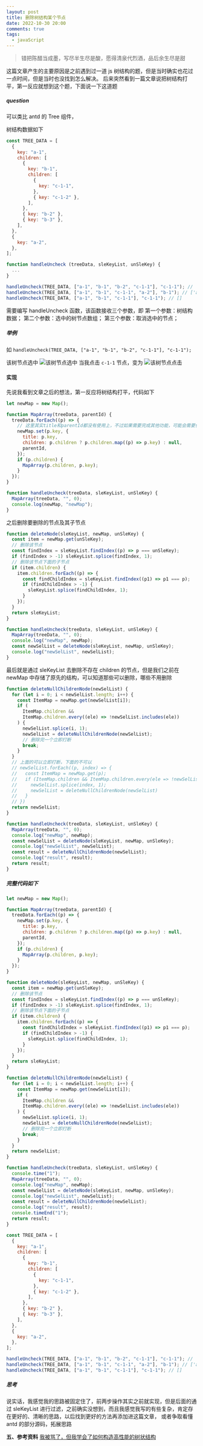 ```yaml
---
layout: post
title: 删除树结构某个节点
date: 2022-10-30 20:00
comments: true
tags:
  - javaScript
---
```


> 错把陈醋当成墨，写尽半生尽是酸，愿得清泉代烈酒，品后余生尽是甜

<!-- more -->

这篇文章产生的主要原因是之前遇到过一道 js 树结构的题，但是当时确实也花过一点时间，但是当时也没找到怎么解决。
后来突然看到一篇文章说把树结构打平，第一反应就想到这个题，下面说一下这道题

##### question

可以类比 antd 的 Tree 组件，

树结构数据如下

```js
const TREE_DATA = [
  {
    key: "a-1",
    children: [
      {
        key: "b-1",
        children: [
          {
            key: "c-1-1",
          },
          { key: "c-1-2" },
        ],
      },
      { key: "b-2" },
      { key: "b-3" },
    ],
  },
  {
    key: "a-2",
  },
];

function handleUncheck (treeData, sleKeyList, unSleKey) {
  ...
}

handleUncheck(TREE_DATA, ["a-1", "b-1", "b-2", "c-1-1"], "c-1-1"); // 'a-1', 'b-2']
handleUncheck(TREE_DATA, ["a-1", "b-1", "c-1-1", "a-2"], "b-1"); // ['a-1', 'a-2']
handleUncheck(TREE_DATA, ["a-1", "b-1", "c-1-1"], "c-1-1"); // []

```

需要编写 handleUncheck 函数，该函数接收三个参数，即
第一个参数：树结构数据；
第二个参数：选中的树节点数组；
第三个参数：取消选中的节点；

##### 举例

如 `handleUncheck(TREE_DATA, ["a-1", "b-1", "b-2", "c-1-1"], "c-1-1"); `

该树节点选中
![该树节点选中](../../assets/blogImg/js-TreeNode/demo1.png)
当我点击 `c-1-1` 节点，变为
![该树节点点击](../../assets/blogImg/js-TreeNode/demo2.png)

#### 实现

先说我看到文章之后的想法，第一反应将树结构打平，代码如下

```js
let newMap = new Map();

function MapArray(treeData, parentId) {
  treeData.forEach((p) => {
    // 这里其实title和parentId都没有使用上，不过如果需要完成其他功能，可能会需要使用
    newMap.set(p.key, {
      title: p.key,
      children: p.children ? p.children.map((p) => p.key) : null,
      parentId,
    });
    if (p.children) {
      MapArray(p.children, p.key);
    }
  });
}

function handleUncheck(treeData, sleKeyList, unSleKey) {
  MapArray(treeData, "", 0);
  console.log(newMap, "newMap");
}
```

之后删除要删除的节点及其子节点

```js
function deleteNode(sleKeyList, newMap, unSleKey) {
  const item = newMap.get(unSleKey);
  // 删除该节点
  const findIndex = sleKeyList.findIndex((p) => p === unSleKey);
  if (findIndex > -1) sleKeyList.splice(findIndex, 1);
  // 删除该节点下面的子节点
  if (item.children) {
    item.children.forEach((p) => {
      const findChildIndex = sleKeyList.findIndex((p1) => p1 === p);
      if (findChildIndex > -1) {
        sleKeyList.splice(findChildIndex, 1);
      }
    });
  }
  return sleKeyList;
}

function handleUncheck(treeData, sleKeyList, unSleKey) {
  MapArray(treeData, "", 0);
  console.log("newMap", newMap);
  const newSelList = deleteNode(sleKeyList, newMap, unSleKey);
  console.log("newSelList", newSelList);
}
```

最后就是通过 sleKeyList 去删除不存在 children 的节点，但是我们之前在 newMap 中存储了原先的结构，可以知道那些可以删除，哪些不用删除

```js
function deleteNullChildrenNode(newSelList) {
  for (let i = 0; i < newSelList.length; i++) {
    const ItemMap = newMap.get(newSelList[i]);
    if (
      ItemMap.children &&
      ItemMap.children.every((ele) => !newSelList.includes(ele))
    ) {
      newSelList.splice(i, 1);
      newSelList = deleteNullChildrenNode(newSelList);
      // 删除完一个立即打断
      break;
    }
  }
  // 上面的可以立即打断，下面的不可以
  // newSelList.forEach((p, index) => {
  //   const ItemMap = newMap.get(p);
  //   if (ItemMap.children && ItemMap.children.every(ele => !newSelList.includes(ele))) {
  //     newSelList.splice(index, 1);
  //     newSelList = deleteNullChildrenNode(newSelList)
  //   }
  // })
  return newSelList;
}

function handleUncheck(treeData, sleKeyList, unSleKey) {
  MapArray(treeData, "", 0);
  console.log("newMap", newMap);
  const newSelList = deleteNode(sleKeyList, newMap, unSleKey);
  console.log("newSelList", newSelList);
  const result = deleteNullChildrenNode(newSelList);
  console.log("result", result);
  return result;
}
```

##### 完整代码如下

```js
let newMap = new Map();

function MapArray(treeData, parentId) {
  treeData.forEach((p) => {
    newMap.set(p.key, {
      title: p.key,
      children: p.children ? p.children.map((p) => p.key) : null,
      parentId,
    });
    if (p.children) {
      MapArray(p.children, p.key);
    }
  });
}

function deleteNode(sleKeyList, newMap, unSleKey) {
  const item = newMap.get(unSleKey);
  // 删除该节点
  const findIndex = sleKeyList.findIndex((p) => p === unSleKey);
  if (findIndex > -1) sleKeyList.splice(findIndex, 1);
  // 删除该节点下面的子节点
  if (item.children) {
    item.children.forEach((p) => {
      const findChildIndex = sleKeyList.findIndex((p1) => p1 === p);
      if (findChildIndex > -1) {
        sleKeyList.splice(findChildIndex, 1);
      }
    });
  }
  return sleKeyList;
}

function deleteNullChildrenNode(newSelList) {
  for (let i = 0; i < newSelList.length; i++) {
    const ItemMap = newMap.get(newSelList[i]);
    if (
      ItemMap.children &&
      ItemMap.children.every((ele) => !newSelList.includes(ele))
    ) {
      newSelList.splice(i, 1);
      newSelList = deleteNullChildrenNode(newSelList);
      // 删除完一个立即打断
      break;
    }
  }
  return newSelList;
}

function handleUncheck(treeData, sleKeyList, unSleKey) {
  console.time("1");
  MapArray(treeData, "", 0);
  console.log("newMap", newMap);
  const newSelList = deleteNode(sleKeyList, newMap, unSleKey);
  console.log("newSelList", newSelList);
  const result = deleteNullChildrenNode(newSelList);
  console.log("result", result);
  console.timeEnd("1");
  return result;
}

const TREE_DATA = [
  {
    key: "a-1",
    children: [
      {
        key: "b-1",
        children: [
          {
            key: "c-1-1",
          },
          { key: "c-1-2" },
        ],
      },
      { key: "b-2" },
      { key: "b-3" },
    ],
  },
  {
    key: "a-2",
  },
];

handleUncheck(TREE_DATA, ["a-1", "b-1", "b-2", "c-1-1"], "c-1-1"); // 'a-1', 'b-2']
handleUncheck(TREE_DATA, ["a-1", "b-1", "c-1-1", "a-2"], "b-1"); // ['a-1', 'a-2']
handleUncheck(TREE_DATA, ["a-1", "b-1", "c-1-1"], "c-1-1"); // []
```

##### 思考

说实话，我感觉我的思路被固定住了，前两步操作其实之前就实现，但是后面的通过 sleKeyList 进行过滤，之前确实没想到，而且我感觉我写的有些复杂，肯定存在更好的、清晰的思路，以后找到更好的方法再添加进这篇文章， 或者争取看懂 antd 的部分源码，拓展思路

**五、参考资料**
[我被骂了，但我学会了如何构造高性能的树状结构](https://juejin.cn/post/7142649750402121742)
